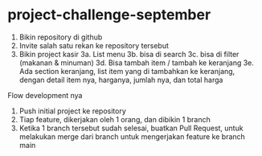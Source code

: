 # project-challenge-september

1. Bikin repository di github
2. Invite salah satu rekan ke repository tersebut
3. Bikin project kasir
3a. List menu
3b. bisa di search
3c. bisa di filter (makanan & minuman)
3d. Bisa tambah item / tambah ke keranjang
3e. Ada section keranjang, list item yang di tambahkan ke keranjang, dengan detail item nya, harganya, jumlah nya, dan total harga

Flow development nya
1. Push initial project ke repository
2. Tiap feature, dikerjakan oleh 1 orang, dan dibikin 1 branch
3. Ketika 1 branch tersebut sudah selesai, buatkan Pull Request, untuk melakukan merge dari branch untuk mengerjakan feature ke branch main

